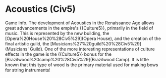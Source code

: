 # Acoustics (Civ5)

Game Info.
The development of Acoustics in the Renaissance Age allows great advancements in the empire's {{Culture5}}, primarily in the field of music. This is represented by the new building, the [Opera%20House%20%28Civ5%29](Opera House), and the creation of the final artistic guild, the [Musicians%27%20guild%20%28Civ5%29](Musicians' Guild).
One of the more interesting representations of culture effects in the game is the {{Culture5}} bonus for the [Brazilwood%20camp%20%28Civ5%29](Brazilwood Camp). It is little known that this type of wood is the primary material used for making bows for string instruments!